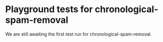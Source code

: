 # Playground tests for chronological-spam-removal
We are still awaiting the first test run for chronological-spam-removal.
